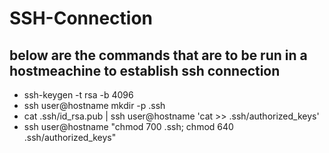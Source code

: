 # SSH-Connection
## below are the commands that are to be run in a hostmeachine to establish ssh connection

* ssh-keygen -t rsa -b 4096
* ssh user@hostname mkdir -p .ssh
* cat .ssh/id_rsa.pub | ssh user@hostname 'cat >> .ssh/authorized_keys'
* ssh user@hostname "chmod 700 .ssh; chmod 640 .ssh/authorized_keys"
